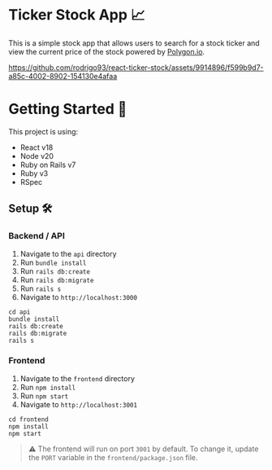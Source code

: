 # Ticker Stock App 📈

This is a simple stock app that allows users to search for a stock ticker and
view the current price of the stock powered by [Polygon.io](https://polygon.io/).

https://github.com/rodrigo93/react-ticker-stock/assets/9914896/f599b9d7-a85c-4002-8902-154130e4afaa

# Getting Started 🚀

This project is using:

- React v18
- Node v20
- Ruby on Rails v7
- Ruby v3
- RSpec

## Setup 🛠

### Backend / API

1. Navigate to the `api` directory
2. Run `bundle install`
3. Run `rails db:create`
4. Run `rails db:migrate`
5. Run `rails s`
6. Navigate to `http://localhost:3000`

```shell
cd api  
bundle install
rails db:create
rails db:migrate
rails s
```

### Frontend

1. Navigate to the `frontend` directory
2. Run `npm install`
3. Run `npm start`
4. Navigate to `http://localhost:3001`

```shell
cd frontend
npm install
npm start
```

> ⚠️ The frontend will run on port `3001` by default.
To change it, update the `PORT` variable in the `frontend/package.json` file.
